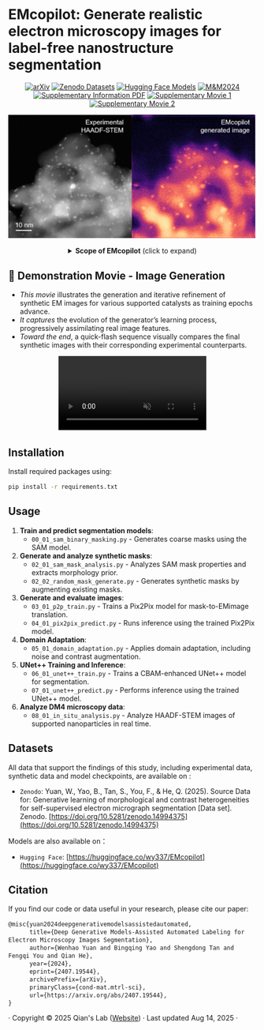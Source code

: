 # EMcopilot: Generate realistic electron microscopy images for label-free nanostructure segmentation

<p align="center">
<a href="https://arxiv.org/abs/2407.19544"><img src="https://img.shields.io/badge/arXiv-2407.19544-b31b1b.svg?logo=arxiv&logoColor=red" alt="arXiv"></a>
<a href="https://doi.org/10.5281/zenodo.14994375"><img src="https://img.shields.io/badge/Datasets-Zenodo-blue.svg?logo=databricks" alt="Zenodo Datasets"></a>
<a href="https://huggingface.co/wy337/EMcopilot"><img src="https://img.shields.io/badge/Models-HuggingFace-yellow.svg?logo=huggingface" alt="Hugging Face Models"></a>
<a href="https://doi.org/10.1093/mam/ozae044.211"><img src="https://img.shields.io/badge/Poster-M&M2024-blue.svg" alt="M&M2024"></a>
<a href="https://github.com/WenhaoYuan337/EMcopilot/blob/main/resources/Supplementary%20Information.pdf"><img src="https://img.shields.io/badge/SI-PDF-lightgrey.svg" alt="Supplementary Information PDF"></a>
<a href="https://github.com/WenhaoYuan337/EMcopilot/blob/main/resources/Supplementary_Movie_1.mp4"><img src="https://img.shields.io/badge/SI-Movie1-lightgrey.svg" alt="Supplementary Movie 1"></a>
<a href="https://github.com/WenhaoYuan337/EMcopilot/blob/main/resources/Supplementary_Movie_2.mp4"><img src="https://img.shields.io/badge/SI-Movie2-lightgrey.svg" alt="Supplementary Movie 2"></a>
</p>

<p align="center">
<a href="https://arxiv.org/abs/2407.19544"><img src="https://github.com/WenhaoYuan337/EMcopilot/blob/main/resources/toc.png" alt="TOC figure" width="800"></a>
</p>

<div align="center">
<details>
<summary><b>Scope of EMcopilot</b> (click to expand)</summary>

| **Category**       | **Coverage** |
|--------------------|--------------|
| **Imaging Modes**  | TEM, STEM, BF, DF, HAADF |
| **Demo Materials** | PtSn-NPs@Al₂O₃, Au-NPs@ZSM-5, Pd-NPs@C，PtSn-Cluster@Al₂O₃, Pt-SACs@C, Pt-SACs@NC, Pd-SACs@NC, Ni-SACs@NC, and Ru-SACs@NC |
| **Applications**   | Semantic segmentation, Particle size distribution, Single-atom/clusters detection |

</details>
</div>


## 🎥 Demonstration Movie - Image Generation
- *This movie* illustrates the generation and iterative refinement of synthetic EM images for various supported catalysts as training epochs advance.  
- *It captures* the evolution of the generator’s learning process, progressively assimilating real image features.  
- *Toward the end*, a quick-flash sequence visually compares the final synthetic images with their corresponding experimental counterparts.

<p align="center">
<video src="https://github.com/user-attachments/assets/6080d6be-b48a-4388-94e3-568ed093c813" 
       autoplay 
       loop 
       muted 
       style="max-width:100%; height:auto;">
  Your browser does not support the video tag.
</video>
</p>


## Installation

Install required packages using:
```bash
pip install -r requirements.txt
```


## Usage

1. **Train and predict segmentation models**:
     * `00_01_sam_binary_masking.py` -  Generates coarse masks using the SAM model.
3. **Generate and analyze synthetic masks**:
     * `02_01_sam_mask_analysis.py` - Analyzes SAM mask properties and extracts morphology prior.
     * `02_02_random_mask_generate.py` - Generates synthetic masks by augmenting existing masks.
5. **Generate and evaluate images**:
     * `03_01_p2p_train.py` - Trains a Pix2Pix model for mask-to-EMimage translation.
     * `04_01_pix2pix_predict.py` - Runs inference using the trained Pix2Pix model.
6. **Domain Adaptation**:
     * `05_01_domain_adaptation.py` - Applies domain adaptation, including noise and contrast augmentation.
7. **UNet++ Training and Inference**:
     * `06_01_unet++_train.py` - Trains a CBAM-enhanced UNet++ model for segmentation.
     * `07_01_unet++_predict.py` - Performs inference using the trained UNet++ model.
8. **Analyze DM4 microscopy data**:
     * `08_01_in_situ_analysis.py` - Analyze HAADF-STEM images of supported nanoparticles in real time.


## Datasets 
All data that support the findings of this study, including experimental data, synthetic data and model checkpoints, are available on :
- `Zenodo`: Yuan, W., Yao, B., Tan, S., You, F., & He, Q. (2025). Source Data for: Generative learning of morphological and contrast heterogeneities for self-supervised electron micrograph segmentation [Data set]. Zenodo. [https://doi.org/10.5281/zenodo.14994375](https://doi.org/10.5281/zenodo.14994375)

Models are also available on：
-  `Hugging Face`: [https://huggingface.co/wy337/EMcopilot](https://huggingface.co/wy337/EMcopilot)

  
## Citation
If you find our code or data useful in your research, please cite our paper:
```
@misc{yuan2024deepgenerativemodelsassistedautomated,
      title={Deep Generative Models-Assisted Automated Labeling for Electron Microscopy Images Segmentation}, 
      author={Wenhao Yuan and Bingqing Yao and Shengdong Tan and Fengqi You and Qian He},
      year={2024},
      eprint={2407.19544},
      archivePrefix={arXiv},
      primaryClass={cond-mat.mtrl-sci},
      url={https://arxiv.org/abs/2407.19544}, 
}
```
· Copyright © 2025 Qian's Lab ([Website](https://heqian.org/)) · Last updated Aug 14, 2025 · 

